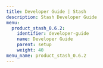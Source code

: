 ```yaml
---
title: Developer Guide | Stash
description: Stash Developer Guide
menu:
  product_stash_0.6.2:
    identifier: developer-guide
    name: Developer Guide
    parent: setup
    weight: 40
menu_name: product_stash_0.6.2
---
```



